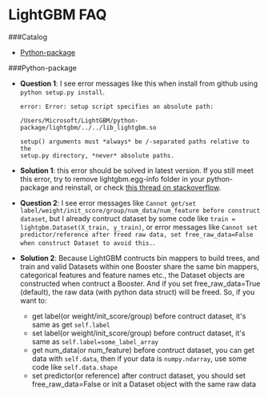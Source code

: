 LightGBM FAQ
=======================

###Catalog

- [Python-package](FAQ.md#python-package)

###Python-package

- **Question 1**: I see error messages like this when install from github using `python setup.py install`.

    ```
    error: Error: setup script specifies an absolute path:

    /Users/Microsoft/LightGBM/python-package/lightgbm/../../lib_lightgbm.so

    setup() arguments must *always* be /-separated paths relative to the
    setup.py directory, *never* absolute paths.
    ```

- **Solution 1**: this error should be solved in latest version. If you still meet this error, try to remove lightgbm.egg-info folder in your python-package and reinstall, or check [this thread on stackoverflow](http://stackoverflow.com/questions/18085571/pip-install-error-setup-script-specifies-an-absolute-path).

- **Question 2**: I see error messages like `Cannot get/set label/weight/init_score/group/num_data/num_feature before construct dataset`, but I already contruct dataset by some code like `train = lightgbm.Dataset(X_train, y_train)`, or error messages like `Cannot set predictor/reference after freed raw data, set free_raw_data=False when construct Dataset to avoid this.`.

- **Solution 2**: Because LightGBM contructs bin mappers to build trees, and train and valid Datasets within one Booster share the same bin mappers, categorical features and feature names etc., the Dataset objects are constructed when contruct a Booster. And if you set free_raw_data=True (default), the raw data (with python data struct) will be freed. So, if you want to:

  + get label(or weight/init_score/group) before contruct dataset, it's same as get `self.label`
  + set label(or weight/init_score/group) before contruct dataset, it's same as `self.label=some_label_array`
  + get num_data(or num_feature) before contruct dataset, you can get data with `self.data`, then if your data is `numpy.ndarray`, use some code like `self.data.shape`
  + set predictor(or reference) after contruct dataset, you should set free_raw_data=False or init a Dataset object with the same raw data
